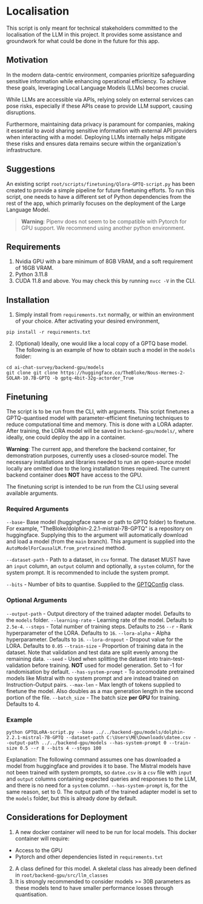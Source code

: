 # Localisation
This script is only meant for technical stakeholders committed to the localisation of the LLM in this project. It provides some assistance and groundwork for what could be done in the future for this app.

## Motivation

In the modern data-centric environment, companies prioritize safeguarding sensitive information while enhancing operational efficiency. To achieve these goals, leveraging Local Language Models (LLMs) becomes crucial.

While LLMs are accessible via APIs, relying solely on external services can pose risks, especially if these APIs cease to provide LLM support, causing disruptions.

Furthermore, maintaining data privacy is paramount for companies, making it essential to avoid sharing sensitive information with external API providers when interacting with a model. Deploying LLMs internally helps mitigate these risks and ensures data remains secure within the organization's infrastructure.

## Suggestions

An existing script `root/scripts/finetuning/Qlora-GPTQ-script.py` has been created to provide a simple pipeline for future finetuning efforts. To run this script, one needs to have a different set of Python dependencies from the rest of the app, which primarily focuses on the deployment of the Large Language Model.

> **Warning**: Pipenv does not seem to be compatible with Pytorch for GPU support. We recommend using another python environment.

## Requirements
1. Nvidia GPU with a bare minimum of 8GB VRAM, and a soft requirement of 16GB VRAM.
2. Python 3.11.8
3. CUDA 11.8 and above. You may check this by running `nvcc -V` in the CLI.

## Installation

1. Simply install from `requirements.txt` normally, or within an environment of your choice. After activating your desired environment,
```shell
pip install -r requirements.txt
```
2. (Optional) Ideally, one would like a local copy of a GPTQ base model. The following is an example of how to obtain such a model in the `models` folder:
```shell
cd ai-chat-survey/backend-gpu/models
git clone git clone https://huggingface.co/TheBloke/Nous-Hermes-2-SOLAR-10.7B-GPTQ -b gptq-4bit-32g-actorder_True
```

## Finetuning

The script is to be run from the CLI, with arguments. This script finetunes a GPTQ-quantised model with parameter-efficient finetuning techniques to reduce computational time and memory. This is done with a LORA adapter. After training, the LORA model will be saved in `backend-gpu/models/`, where ideally, one could deploy the app in a container.

**Warning**: The current app, and therefore the backend container, for demonstration purposes, currently uses a closed-source model. The necessary installations and libraries needed to run an open-source model locally are omitted due to the long installation times required. The current backend container does **NOT** have access to the GPU.

The finetuning script is intended to be run from the CLI using several available arguments.

### **Required** Arguments

`--base`- Base model (huggingface name or path to GPTQ folder) to finetune. For example, "TheBloke/dolphin-2.2.1-mistral-7B-GPTQ" is a repository on huggingface. Supplying this to the argument will automatically download and load a model (from the `main` branch). This argument is supplied into the `AutoModelForCausalLM.from_pretrained` method.

`--dataset-path` - Path to a dataset, in `csv` format. The dataset MUST have an `input` column, an `output` column and optionally, a `system` column, for the system prompt. It is recommended to include the system prompt.

`--bits` - Number of bits to quantise. Supplied to the [GPTQConfig](https://huggingface.co/docs/transformers/main_classes/quantization#transformers.GPTQConfig) class.

### Optional Arguments

`--output-path` - Output directory of the trained adapter model. Defaults to the `models` folder.
`--learning-rate` - Learning rate of the model. Defaults to `2.5e-4`.
`--steps` - Total number of training steps. Defaults to `256`
`--r` - Rank hyperparameter of the LORA. Defaults to `16`.
`--lora-alpha` - Alpha hyperparameter. Defaults to `16`.
`--lora-dropout` - Dropout value for the LORA. Defaults to `0.05`
`--train-size` - Proportion of training data in the dataset. Note that validation and test data are split evenly among the remaining data.
`--seed` - Used when splitting the dataset into train-test-validation before training. **NOT** used for model generation. Set to -1 for randomisation by default.
`--has-system-prompt` - To accomodate pretrained models like Mistral with no system prompt and are instead trained on Instruction-Output pairs.
`--max-len` - Max length of tokens supplied to finetune the model. Also doubles as a max generation length in the second portion of the file.
`--batch_size` - The batch size **per GPU** for training. Defaults to 4.

### Example
```shell
python GPTQLoRA-script.py --base ../../backend-gpu/models/dolphin-2.2.1-mistral-7B-GPTQ --dataset-path C:\Users\ME\Downloads\datee.csv --output-path ../../backend-gpu/models --has-system-prompt 0 --train-size 0.5 --r 8 --bits 4 --steps 100
```
Explanation:
The following command assumes one has downloaded a model from huggingface and provides it to base. The Mistral models have not been trained with system prompts, so `datee.csv` is a `csv` file with `input` and `output` columns containing expected queries and responses to the LLM, and there is no need for a `system` column. `--has-system-prompt` is, for the same reason, set to 0. The output path of the trained adapter model is set to the `models` folder, but this is already done by default.


## Considerations for Deployment

1. A new docker container will need to be run for local models. This docker container will require:
 - Access to the GPU
 - Pytorch and other dependencies listed in `requirements.txt`
2. A class defined for this model. A skeletal class has already been defined in `root/backend-gpu/src/llm_classes`
3. It is strongly recommended to consider models >= 30B parameters as these models tend to have smaller performance losses through quantisation.






